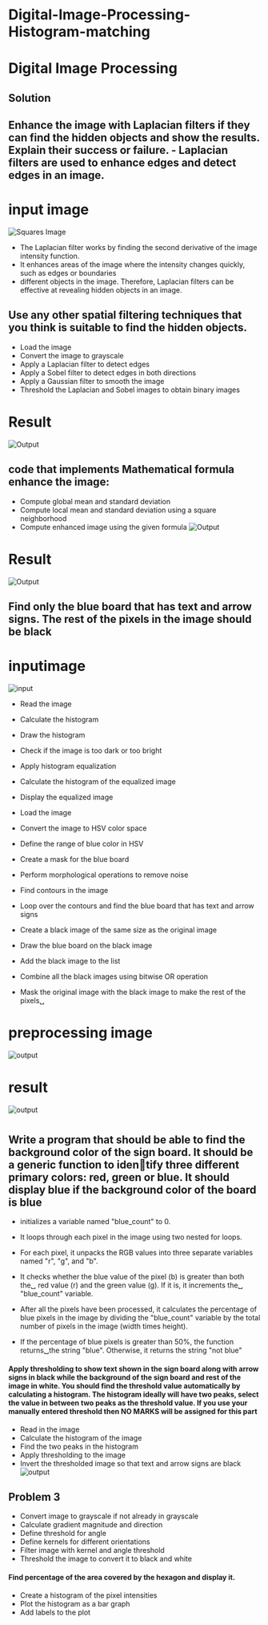 # Digital-Image-Processing-Histogram-matching


# Digital Image Processing
## Solution
##  Enhance the image with Laplacian filters if they can find the hidden objects and show the results. Explain their success or failure. - Laplacian filters are used to enhance edges and detect edges in an image.
# input image
![Squares Image](https://github.com/MSaadMakhdoom/Digital-Image-Processing-Histogram-matching/raw/main/data/squares.tif)


- The Laplacian filter works by finding the second derivative of the image intensity function. 
- It enhances areas of the image where the intensity changes quickly, such as edges or boundaries  
- different objects in the image. Therefore, Laplacian filters can be effective at revealing hidden objects in an image.


## Use any other spatial filtering techniques that you think is suitable to find the hidden objects.
- Load the image
- Convert the image to grayscale
- Apply a Laplacian filter to detect edges
- Apply a Sobel filter to detect edges in both directions
- Apply a Gaussian filter to smooth the image
- Threshold the Laplacian and Sobel images to obtain binary images
# Result
![Output](https://github.com/MSaadMakhdoom/Digital-Image-Processing-Histogram-matching/raw/main/output/Screenshot%202023-06-03%20at%204.02.15%20AM.png)

## code that implements Mathematical formula enhance the image:
- Compute global mean and standard deviation
- Compute local mean and standard deviation using a square neighborhood
- Compute enhanced image using the given formula
![Output](https://github.com/MSaadMakhdoom/Digital-Image-Processing-Histogram-matching/blob/main/output/Screenshot%202023-06-03%20at%204.02.32%20AM.png)
##
# Result
![Output](https://github.com/MSaadMakhdoom/Digital-Image-Processing-Histogram-matching/blob/main/output/Screenshot%202023-06-03%20at%204.02.41%20AM.png)
## Find only the blue board that has text and arrow signs. The rest of the pixels in the image should be black
# inputimage
![input](https://github.com/MSaadMakhdoom/Digital-Image-Processing-Histogram-matching/blob/main/data/road.jpg)
- Read the image
- Calculate the histogram
- Draw the histogram
- Check if the image is too dark or too bright
- Apply histogram equalization
- Calculate the histogram of the equalized image
- Display the equalized image

- Load the image
- Convert the image to HSV color space
- Define the range of blue color in HSV
- Create a mask for the blue board
- Perform morphological operations to remove noise
- Find contours in the image
- Loop over the contours and find the blue board that has text and arrow signs
- Create a black image of the same size as the original image
- Draw the blue board on the black image
- Add the black image to the list
- Combine all the black images using bitwise OR operation
- Mask the original image with the black image to make the rest of the pixels␣
# preprocessing image
![output](https://github.com/MSaadMakhdoom/Digital-Image-Processing-Histogram-matching/blob/main/output/Screenshot%202023-06-03%20at%204.02.58%20AM.png)
# result
![output](https://github.com/MSaadMakhdoom/Digital-Image-Processing-Histogram-matching/blob/main/output/Screenshot%202023-06-03%20at%204.03.07%20AM.png)
#
## Write a program that should be able to find the background color of the sign board. It should be a generic function to identify three different primary colors: red, green or blue. It should display blue if the background color of the board is blue

- initializes a variable named "blue_count" to 0.
- It loops through each pixel in the image using two nested for loops.
- For each pixel, it unpacks the RGB values into three separate variables named "r", "g", and "b".
- It checks whether the blue value of the pixel (b) is greater than both the␣ red value (r) and the green value (g). If it is, it increments the␣ "blue_count" variable.
- After all the pixels have been processed, it calculates the percentage of blue pixels in the image by dividing the "blue_count" variable by the total number of pixels in the image (width times height).

- If the percentage of blue pixels is greater than 50%, the function returns␣the string "blue". Otherwise, it returns the string "not blue"


#### Apply thresholding to show text shown in the sign board along with arrow signs in black while the background of the sign board and rest of the image in white. You should find the threshold value automatically by calculating a histogram. The histogram ideally will have two peaks, select the value in between two peaks as the threshold value. If you use your manually entered threshold then NO MARKS will be assigned for this part

- Read in the image
- Calculate the histogram of the image
- Find the two peaks in the histogram
- Apply thresholding to the image
- Invert the thresholded image so that text and arrow signs are black
![output](https://github.com/MSaadMakhdoom/Digital-Image-Processing-Histogram-matching/blob/main/output/Screenshot%202023-06-03%20at%204.03.16%20AM.png)

## Problem 3
- Convert image to grayscale if not already in grayscale
- Calculate gradient magnitude and direction
- Define threshold for angle
- Define kernels for different orientations
- Filter image with kernel and angle threshold
- Threshold the image to convert it to black and white

#### Find percentage of the area covered by the hexagon and display it.

- Create a histogram of the pixel intensities
- Plot the histogram as a bar graph
- Add labels to the plot










